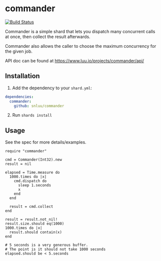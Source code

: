 # commander

[![Build Status](https://travis-ci.org/snluu/commander.svg?branch=master)](https://travis-ci.org/snluu/commander)

Commander is a simple shard that lets you dispatch many concurrent calls at once,
then collect the result afterwards.

Commander also allows the caller to choose the maximum concurrency for the given job.

API doc can be found at https://www.luu.io/projects/commander/api/

## Installation

1. Add the dependency to your `shard.yml`:

```yaml
dependencies:
  commander:
    github: snluu/commander
```

2. Run `shards install`

## Usage

See the spec for more details/examples.

```crystal
require "commander"

cmd = Commander(Int32).new
result = nil

elapsed = Time.measure do
  1000.times do |x|
    cmd.dispatch do
      sleep 1.seconds
      x
    end
  end

  result = cmd.collect
end

result = result.not_nil!
result.size.should eq(1000)
1000.times do |x|
  result.should contain(x)
end

# 5 seconds is a very generous buffer.
# The point is it should not take 1000 seconds
elapsed.should be < 5.seconds

```
